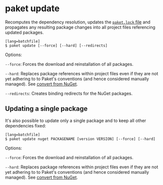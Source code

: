 # paket update

Recomputes the dependency resolution, updates the [`paket.lock` file](lock-file.html) and propagates any resulting package changes into all project files referencing updated packages.

    [lang=batchfile]
    $ paket update [--force] [--hard] [--redirects]

Options:

  `--force`: Forces the download and reinstallation of all packages.

  `--hard`: Replaces package references within project files even if they are not yet adhering to to Paket's conventions (and hence considered manually managed). See [convert from NuGet](convert-from-nuget.html).

  `--redirects`: Creates binding redirects for the NuGet packages.

## Updating a single package

It's also possible to update only a single package and to keep all other dependencies fixed:

    [lang=batchfile]
    $ paket update nuget PACKAGENAME [version VERSION] [--force] [--hard]	

Options:

  `--force`: Forces the download and reinstallation of all packages.

  `--hard`: Replaces package references within project files even if they are not yet adhering to to Paket's conventions (and hence considered manually managed). See [convert from NuGet](convert-from-nuget.html).